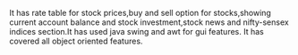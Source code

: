 It has rate table for stock prices,buy and sell option for stocks,showing current account balance and stock investment,stock news and nifty-sensex indices section.It has used java swing and awt for gui features. It has covered all object oriented features.
